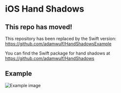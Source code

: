 iOS Hand Shadows
=====

## This repo has moved!

This repository has been replaced by the Swift version: https://github.com/adamwulf/HandShadowsExample

You can find the Swift package for hand shadows at https://github.com/adamwulf/HandShadows

## Example

![Example image](https://github.com/adamwulf/ios-hand-shadows/raw/main/example.gif)
